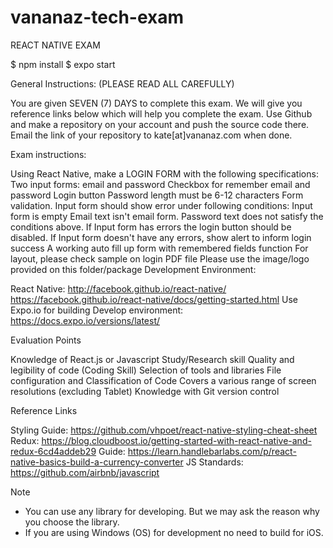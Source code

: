 # vananaz-tech-exam

REACT NATIVE EXAM

$ npm install 
$ expo start

General Instructions: (PLEASE READ ALL CAREFULLY)

You are given SEVEN (7) DAYS to complete this exam. 
We will give you reference links below which will help you complete the exam. 
Use Github and make a repository on your account and push the source code there.
Email the link of your repository to kate[at]vananaz.com when done.

Exam instructions:

Using React Native, make a LOGIN FORM with the following specifications:
Two input forms: email and password
Checkbox for remember email and password
Login button
Password length must be 6-12 characters
Form validation. Input form should show error under following conditions: 
Input form is empty
Email text isn't email form.
Password text does not satisfy the conditions above.
If Input form has errors the login button should be disabled.
If Input form doesn't have any errors, show alert to inform login success
A working auto fill up form with remembered fields function
For layout, please check sample on login PDF file
Please use the image/logo provided on this folder/package
Development Environment:

React Native: http://facebook.github.io/react-native/
 		         https://facebook.github.io/react-native/docs/getting-started.html
Use Expo.io for building Develop environment: https://docs.expo.io/versions/latest/

Evaluation Points 

Knowledge of React.js or Javascript
Study/Research skill
Quality and legibility of code (Coding Skill)
Selection of tools and libraries
File configuration and Classification of Code
Covers a various range of screen resolutions (excluding Tablet)
Knowledge with Git version control

Reference Links

Styling Guide: https://github.com/vhpoet/react-native-styling-cheat-sheet
Redux: https://blog.cloudboost.io/getting-started-with-react-native-and-redux-6cd4addeb29
Guide: https://learn.handlebarlabs.com/p/react-native-basics-build-a-currency-converter
JS Standards: https://github.com/airbnb/javascript

Note

- You can use any library for developing. But we may ask the reason why you choose the library. 
- If you are using Windows (OS) for development no need to build for iOS.
